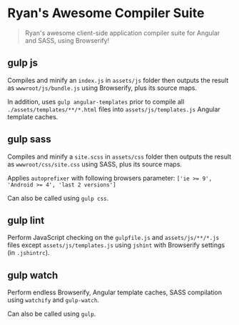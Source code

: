 # Ryan's Awesome Compiler Suite

> Ryan's awesome client-side application compiler suite for Angular and SASS, using Browserify!

## gulp js

Compiles and minify an `index.js` in `assets/js` folder then outputs the result as `wwwroot/js/bundle.js` using Browserify, plus its source maps.

In addition, uses `gulp angular-templates` prior to compile all `./assets/templates/**/*.html` files into `assets/js/templates.js` Angular template caches.

## gulp sass

Compiles and minify a `site.scss` in `assets/css` folder then outputs the result as `wwwroot/css/site.css` using SASS, plus its source maps.

Applies `autoprefixer` with following browsers parameter: `['ie >= 9', 'Android >= 4', 'last 2 versions']`

Can also be called using `gulp css`.

## gulp lint

Perform JavaScript checking on the `gulpfile.js` and `assets/js/**/*.js` files except `assets/js/templates.js` using `jshint` with Browserify settings (in `.jshintrc`).

## gulp watch

Perform endless Browserify, Angular template caches, SASS compilation using `watchify` and `gulp-watch`.

Can also be called using `gulp`.
